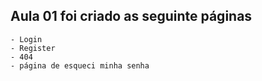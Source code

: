 ## Aula 01 foi criado as seguinte páginas

    - Login
    - Register
    - 404
    - página de esqueci minha senha
